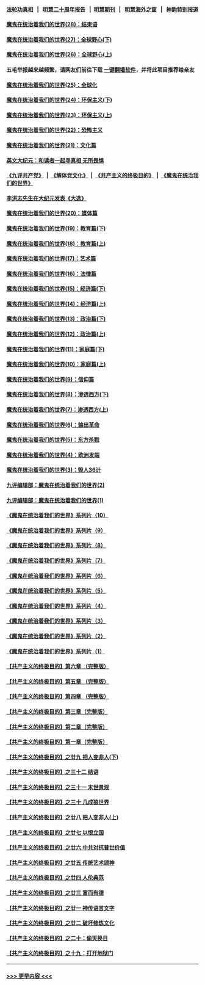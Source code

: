 #### [法轮功真相](https://github.com/gfw-breaker/truth/blob/master/README.md?t=0) &nbsp;&nbsp;|&nbsp;&nbsp; [明慧二十周年报告](https://github.com/gfw-breaker/mh-reports/blob/master/README.md?t=0) &nbsp;&nbsp;|&nbsp;&nbsp;[明慧期刊](https://github.com/gfw-breaker/mh-qikan) &nbsp;&nbsp;|&nbsp;&nbsp; [明慧海外之窗](https://github.com/gfw-breaker/mh-news/blob/master/README.md?t=0) &nbsp;&nbsp;|&nbsp;&nbsp; [神韵特别报道](https://github.com/gfw-breaker/mh-news/blob/master/shenyun.md?t=0)
#### [魔鬼在统治着我们的世界(28)：结束语](../pages/nsc422/n10936246.md?t=06120602) 
#### [魔鬼在统治着我们的世界(27)：全球野心(下)](../pages/nsc422/n10928319.md?t=06120602) 
#### [魔鬼在统治着我们的世界(26)：全球野心(上)](../pages/nsc422/n10900318.md?t=06120602) 
#### 五毛举报越来越频繁，请网友们前往下载 [一键翻墙软件](https://github.com/gfw-breaker/ssr-accounts)，并将此项目推荐给亲友
#### [魔鬼在统治着我们的世界(25)：全球化](../pages/nsc422/n10788205.md?t=06120602) 
#### [魔鬼在统治着我们的世界(24)：环保主义(下)](../pages/nsc422/n10695307.md?t=06120602) 
#### [魔鬼在统治着我们的世界(23)：环保主义(上)](../pages/nsc422/n10688613.md?t=06120602) 
#### [魔鬼在统治着我们的世界(22)：恐怖主义](../pages/nsc422/n10614727.md?t=06120602) 
#### [魔鬼在统治着我们的世界(21)：文化篇](../pages/nsc422/n10597706.md?t=06120602) 
#### [英文大纪元：和读者一起寻真相 无所畏惧](../pages/nsc422/n12542027.md?t=06120602) 
#### [《九评共产党》](https://github.com/begood0513/9ping.md/blob/master/README.md) &nbsp;|&nbsp; [《解体党文化》](../../../../jtdwh.md/blob/master/README.md)  &nbsp;|&nbsp; [《共产主义的终极目的》](../../../../gczydzjmd.md/blob/master/README.md) &nbsp;|&nbsp; [《魔鬼在统治我们的世界》](../../../../mgztzwmdsj.md/blob/master/README.md) 
#### [李洪志先生在大纪元发表《大选》](../pages/nsc422/n12534746.md?t=06120602) 
#### [魔鬼在统治着我们的世界(20)：媒体篇](../pages/nsc422/n10586579.md?t=06120602) 
#### [魔鬼在统治着我们的世界(19)：教育篇(下)](../pages/nsc422/n10564808.md?t=06120602) 
#### [魔鬼在统治着我们的世界(18)：教育篇(上)](../pages/nsc422/n10526970.md?t=06120602) 
#### [魔鬼在统治着我们的世界(17)：艺术篇](../pages/nsc422/n10499093.md?t=06120602) 
#### [魔鬼在统治着我们的世界(16)：法律篇](../pages/nsc422/n10485969.md?t=06120602) 
#### [魔鬼在统治着我们的世界(15)：经济篇(下)](../pages/nsc422/n10469975.md?t=06120602) 
#### [魔鬼在统治着我们的世界(14)：经济篇(上)](../pages/nsc422/n10457370.md?t=06120602) 
#### [魔鬼在统治着我们的世界(13)：政治篇(下)](../pages/nsc422/n10448270.md?t=06120602) 
#### [魔鬼在统治着我们的世界(12)：政治篇(上)](../pages/nsc422/n10444576.md?t=06120602) 
#### [魔鬼在统治着我们的世界(11)：家庭篇(下)](../pages/nsc422/n10440961.md?t=06120602) 
#### [魔鬼在统治着我们的世界(10)：家庭篇(上)](../pages/nsc422/n10435448.md?t=06120602) 
#### [魔鬼在统治着我们的世界(9)：信仰篇](../pages/nsc422/n10432159.md?t=06120602) 
#### [魔鬼在统治着我们的世界(8)：渗透西方(下)](../pages/nsc422/n10429603.md?t=06120602) 
#### [魔鬼在统治着我们的世界(7)：渗透西方(上)](../pages/nsc422/n10426013.md?t=06120602) 
#### [魔鬼在统治着我们的世界(6)：输出革命](../pages/nsc422/n10421536.md?t=06120602) 
#### [魔鬼在统治着我们的世界(5)：东方杀戮](../pages/nsc422/n10417707.md?t=06120602) 
#### [魔鬼在统治着我们的世界(4)：欧洲发端](../pages/nsc422/n10414890.md?t=06120602) 
#### [魔鬼在统治着我们的世界(3)：毁人36计](../pages/nsc422/n10411583.md?t=06120602) 
#### [九评编辑部：魔鬼在统治着我们的世界(2)](../pages/nsc422/n10410036.md?t=06120602) 
#### [九评编辑部：魔鬼在统治着我们的世界(1)](../pages/nsc422/n10406825.md?t=06120602) 
#### [《魔鬼在统治着我们的世界》系列片（10）](../pages/nsc422/n12292670.md?t=06120602) 
#### [《魔鬼在统治着我们的世界》系列片（9）](../pages/nsc422/n12290859.md?t=06120602) 
#### [《魔鬼在统治着我们的世界》系列片（8）](../pages/nsc422/n12287445.md?t=06120602) 
#### [《魔鬼在统治着我们的世界》系列片（7）](../pages/nsc422/n12283425.md?t=06120602) 
#### [《魔鬼在统治着我们的世界》系列片（6）](../pages/nsc422/n12282314.md?t=06120602) 
#### [《魔鬼在统治着我们的世界》系列片（5）](../pages/nsc422/n12281419.md?t=06120602) 
#### [《魔鬼在统治着我们的世界》系列片（4）](../pages/nsc422/n12274024.md?t=06120602) 
#### [《魔鬼在统治着我们的世界》系列片（3）](../pages/nsc422/n12271322.md?t=06120602) 
#### [《魔鬼在统治着我们的世界》系列片（2）](../pages/nsc422/n12269049.md?t=06120602) 
#### [《魔鬼在统治着我们的世界》系列片（1）](../pages/nsc422/n12267575.md?t=06120602) 
#### [【共产主义的终极目的】第六章 （完整版）](../pages/nsc422/n11428913.md?t=06120602) 
#### [【共产主义的终极目的】第五章 （完整版）](../pages/nsc422/n11428912.md?t=06120602) 
#### [【共产主义的终极目的】第四章 （完整版）](../pages/nsc422/n11428907.md?t=06120602) 
#### [【共产主义的终极目的】第三章（完整版）](../pages/nsc422/n11428848.md?t=06120602) 
#### [【共产主义的终极目的】第二章（完整版）](../pages/nsc422/n11428831.md?t=06120602) 
#### [【共产主义的终极目的】第一章（完整版）](../pages/nsc422/n11417651.md?t=06120602) 
#### [【共产主义的终极目的】之廿九 把人变非人(下)](../pages/nsc422/n11344140.md?t=06120602) 
#### [【共产主义的终极目的】之三十二 结语](../pages/nsc422/n11360535.md?t=06120602) 
#### [【共产主义的终极目的】之三十一 末世景观](../pages/nsc422/n11351129.md?t=06120602) 
#### [【共产主义的终极目的】之三十 几成狼世界](../pages/nsc422/n11348280.md?t=06120602) 
#### [【共产主义的终极目的】之廿八 把人变非人(上)](../pages/nsc422/n11340492.md?t=06120602) 
#### [【共产主义的终极目的】之廿七 以恨立国](../pages/nsc422/n11336944.md?t=06120602) 
#### [【共产主义的终极目的】之廿六 中共对抗普世价值](../pages/nsc422/n11324785.md?t=06120602) 
#### [【共产主义的终极目的】之廿五 传统艺术颂神](../pages/nsc422/n11296396.md?t=06120602) 
#### [【共产主义的终极目的】之廿四 人伦典范](../pages/nsc422/n11296397.md?t=06120602) 
#### [【共产主义的终极目的】之廿三 富而有德](../pages/nsc422/n11283598.md?t=06120602) 
#### [【共产主义的终极目的】之廿一 神传语言文字](../pages/nsc422/n11263265.md?t=06120602) 
#### [【共产主义的终极目的】之廿二 破坏修炼文化](../pages/nsc422/n11245728.md?t=06120602) 
#### [【共产主义的终极目的】之二十：偷天换日](../pages/nsc422/n11238846.md?t=06120602) 
#### [【共产主义的终极目的】之十九：打开地狱门](../pages/nsc422/n11206376.md?t=06120602) 

----
#### [ >>> 更早内容 <<< ](../indexes/nsc422-earlier.md)
